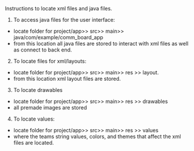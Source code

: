Instructions to locate xml files and java files.

1. To access java files for the user interface:
- locate folder for project/app>> src>> main>> java/com/example/comm_board_app
- from this location all java files are stored to interact with xml files as well as connect to back end.

2. To locate files for xml/layouts:
- locate folder for project/app>> src>> main>> res >> layout.
- from this location xml layout files are stored.

3. To locate drawables
- locate folder for project/app>> src>> main>> res >>  drawables
- all premade images are stored

4. To locate values:
- locate folder for project/app>> src>> main>> res >> values
- where the teams string values, colors, and themes that affect the xml files are located.
